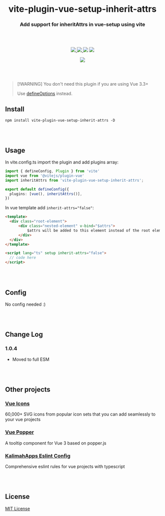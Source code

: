<p align="center">
<h1 align="center">vite-plugin-vue-setup-inherit-attrs</h1>
</p>


<p align="center">
<h3 align="center">Add support for inheritAttrs in vue-setup using vite</h3>
<br>
<br>
</p>

<p align="center">
<a target="_blank" href="https://www.npmjs.com/package/vite-plugin-vue-setup-inherit-attrs">
  <img src="https://img.shields.io/npm/v/vite-plugin-vue-setup-inherit-attrs.svg">
</a>
<a target="_blank" href="https://www.npmjs.com/package/vite-plugin-vue-setup-inherit-attrs">
  <img src="https://img.shields.io/npm/dt/vite-plugin-vue-setup-inherit-attrs.svg">
</a>
<img src="https://img.shields.io/badge/vue-3-%2342b883">
</a>
<img src="https://img.shields.io/github/license/kalimah-apps/vite-plugin-vue-setup-inherit-attrs.svg">
</p>

<p align="center">
<a target=_blank href="https://twitter.com/KalimahApps">
  <img src="https://img.shields.io/twitter/follow/KalimahApps?style=for-the-badge">
</a>
</p>

<br>
<br>

> [!WARNING] You don't need this plugin if you are using Vue 3.3+
>
> Use [defineOptions](https://vuejs.org/api/sfc-script-setup#defineoptions) instead.

## Install
```
npm install vite-plugin-vue-setup-inherit-attrs -D
```

<br>
<br>

## Usage
In vite.config.ts import the plugin and add plugins array:

```ts
import { defineConfig, Plugin } from 'vite'
import vue from '@vitejs/plugin-vue'
import inheritAttrs from 'vite-plugin-vue-setup-inherit-attrs';

export default defineConfig({
  plugins: [vue(), inheritAttrs()],
})
```

In vue template add `inherit-attrs="false"`:
```html
<template>
  <div class="root-element">
	  <div class="nested-element" v-bind="$attrs">
		  $attrs will be added to this element instead of the root element
	  </div>
  </div>
</template>

<script lang="ts" setup inherit-attrs="false">
  // code here
</script>
```


<br>
<br>

## Config
No config needed :)

<br>
<br>

## Change Log
### 1.0.4
- Moved to full ESM

<br>
<br>

## Other projects
### [Vue Icons](https://www.npmjs.com/package/@kalimahapps/vue-icons)
60,000+ SVG icons from popular icon sets that you can add seamlessly to your vue projects

### [Vue Popper](https://www.npmjs.com/package/@kalimahapps/vue-popper)
A tooltip component for Vue 3 based on popper.js

### [KalimahApps Eslint Config](https://www.npmjs.com/package/@kalimahapps/eslint-config)
Comprehensive eslint rules for vue projects with typescript


<br>
<br>

## License
[MIT License](LICENSE)
